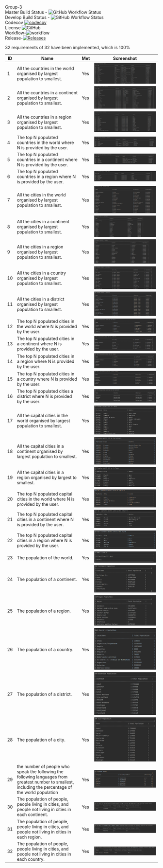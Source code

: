 Group-3<br>
Master Build Status - ![GitHub Workflow Status](https://img.shields.io/github/actions/workflow/status/Hanzarniwin40527436/Group-3/WorkflowforWorldApp+?branch=master)
<br>
Develop Build Status - ![GitHub Workflow Status](https://img.shields.io/github/actions/workflow/status/Hanzarniwin40527436/Group-3/WorkflowforWorldApp+?branch=develop)
<br>
Codecov [![codecov](https://codecov.io/gh/Hanzarniwin40527436/Group-3/branch/master/graph/badge.svg?token=iQIPjfryiX)](https://codecov.io/gh/Hanzarniwin40527436/Group-3)
<br>
License ![GitHub](https://img.shields.io/github/license/Hanzarniwin40527436/Group-3?style=flat-square)
<br>
Workflow-![workflow](https://github.com/Hanzarniwin40527436/Group-3/actions/workflows/main.yml/badge.svg)
<br>
Release-[![Releases](https://img.shields.io/github/release/Hanzarniwin40527436/Group-3/all.svg?style=flat-square)](https://github.com/Hanzarniwin40527436/Group-3/releases)





32 requirements of 32 have been implemented, which is 100%

| ID  | Name                                                                          |  Met  | Screenshot                   |
|-----|-------------------------------------------------------------------------------|-------|------------------------------|
 | 1   | All the countries in the world organised by largest population to smallest.   | Yes| ![image info](Images/1.png)  |
| 2   | All the countries in a continent organised by largest population to smallest. | Yes| ![image info](Images/2.png)  |
| 3   | All the countries in a region organised by largest population to smallest.    | Yes| ![image info](Images/3.png)  |
| 4   | The top N populated countries in the world where N is provided by the user.   | Yes| ![image info](Images/4.png)  |
| 5   | The top N populated countries in a continent where N is provided by the user. | Yes| ![image info](Images/5.png)  |
| 6   | The top N populated countries in a region where N is provided by the user.    | Yes| ![image info](Images/6.png)  |
| 7   | All the cities in the world organised by largest population to smallest.      | Yes| ![image info](Images/7.png)  |
| 8   | All the cities in a continent organised by largest population to smallest.    | Yes| ![image info](Images/8.png)  |
| 9   | All the cities in a region organised by largest population to smallest.       | Yes| ![image info](Images/9.png)  |
| 10  | All the cities in a country organised by largest population to smallest.      | Yes| ![image info](Images/10.png) |
| 11  | All the cities in a district organised by largest population to smallest.     | Yes| ![image info](Images/11.png) |
| 12  | The top N populated cities in the world where N is provided by the user.      | Yes| ![image info](Images/12.png) |
| 13  | The top N populated cities in a continent where N is provided by the user.    | Yes| ![image info](Images/13.png) |
| 14  | The top N populated cities in a region where N is provided by the user.       | Yes| ![image info](Images/14.png) |
| 15  | The top N populated cities in a country where N is provided by the user.      | Yes| ![image info](Images/15.png) |
| 16  | The top N populated cities a district where N is provided by the user.        | Yes| ![image info](Images/16.png) |
| 17  | All the capital cities in the world organised by largest population to smallest. | Yes| ![image info](Images/17.png) |
| 18  |All the capital cities in a continent organised by largest population to smallest.      | Yes| ![image info](Images/18.png) |
| 19  | All the capital cities in a region organised by largest to smallest.       | Yes| ![image info](Images/19.png) |
| 20  |The top N populated capital cities in the world where N is provided by the user.    | Yes| ![image info](Images/20.png) |
| 21  | The top N populated capital cities in a continent where N is provided by the user.  | Yes| ![image info](Images/21.png) |
| 22  | The top N populated capital cities in a region where N is provided by the user.    | Yes| ![image info](Images/22.png) |
| 23  |The population of the world.   | Yes| ![image info](Images/23.png) |
| 24  |The population of a continent.       | Yes| ![image info](Images/24.png) |
| 25  | The population of a region.     | Yes| ![image info](Images/25.png) |
| 26  | The population of a country.    | Yes| ![image info](Images/26.png) |
| 27  | The population of a district.     | Yes| ![image info](Images/27.png) |
| 28  | The population of a city.     | Yes| ![image info](Images/28.png) |
| 29  |  the number of people who speak the following the following languages from greatest number to smallest, including the percentage of the world population   | Yes| ![image info](Images/29.png) |
| 30  | The population of people, people living in cities, and people not living in cities in each continent.     | Yes| ![image info](Images/30.png) |
| 31  | The population of people, people living in cities, and people not living in cities in each region.     | Yes| ![image info](Images/31.png) |
| 32  | The population of people, people living in cities, and people not living in cities in each country.     | Yes| ![image info](Images/32.png) |